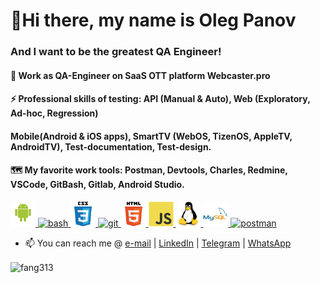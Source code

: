 # 👋Hi there, my name is Oleg Panov
### And I want to be the greatest QA Engineer!
#### 💬 Work as QA-Engineer on SaaS OTT platform Webcaster.pro
#### ⚡ Professional skills of testing: API (Manual & Auto), Web (Exploratory, Ad-hoc, Regression)
#### Mobile(Android & iOS apps), SmartTV (WebOS, TizenOS, AppleTV, AndroidTV), Test-documentation, Test-design.
#### 🗺️ My favorite work tools: Postman, Devtools, Charles, Redmine, VSCode, GitBash, Gitlab, Android Studio.
<p align="left"> <a href="https://developer.android.com" target="_blank" rel="noreferrer"> <img src="https://raw.githubusercontent.com/devicons/devicon/master/icons/android/android-original-wordmark.svg" alt="android" width="40" height="40"/> </a> <a href="https://www.gnu.org/software/bash/" target="_blank" rel="noreferrer"> <img src="https://www.vectorlogo.zone/logos/gnu_bash/gnu_bash-icon.svg" alt="bash" width="40" height="40"/> </a> <a href="https://www.w3schools.com/css/" target="_blank" rel="noreferrer"> <img src="https://raw.githubusercontent.com/devicons/devicon/master/icons/css3/css3-original-wordmark.svg" alt="css3" width="40" height="40"/> </a> <a href="https://git-scm.com/" target="_blank" rel="noreferrer"> <img src="https://www.vectorlogo.zone/logos/git-scm/git-scm-icon.svg" alt="git" width="40" height="40"/> </a> <a href="https://www.w3.org/html/" target="_blank" rel="noreferrer"> <img src="https://raw.githubusercontent.com/devicons/devicon/master/icons/html5/html5-original-wordmark.svg" alt="html5" width="40" height="40"/> </a> <a href="https://developer.mozilla.org/en-US/docs/Web/JavaScript" target="_blank" rel="noreferrer"> <img src="https://raw.githubusercontent.com/devicons/devicon/master/icons/javascript/javascript-original.svg" alt="javascript" width="40" height="40"/> </a> <a href="https://www.linux.org/" target="_blank" rel="noreferrer"> <img src="https://raw.githubusercontent.com/devicons/devicon/master/icons/linux/linux-original.svg" alt="linux" width="40" height="40"/> </a> <a href="https://www.mysql.com/" target="_blank" rel="noreferrer"> <img src="https://raw.githubusercontent.com/devicons/devicon/master/icons/mysql/mysql-original-wordmark.svg" alt="mysql" width="40" height="40"/> </a> <a href="https://postman.com" target="_blank" rel="noreferrer"> <img src="https://www.vectorlogo.zone/logos/getpostman/getpostman-icon.svg" alt="postman" width="40" height="40"/> </a> </p>

- 📫 You can reach me @ [e-mail][email] | [LinkedIn][in] | [Telegram][tg] | [WhatsApp][wa]

[email]: <mailto:olegpanov.qa@gmail.com>
[in]: <https://www.linkedin.com/in/fangru>
[tg]: <https://t.me/QA_Oleg>
[wa]: <https://wa.me/79192095944>

<p><img align="center" src="https://github-readme-streak-stats.herokuapp.com/?user=fang313&" alt="fang313" /></p>

<!--🌟⭐️✨-->

<!-- ![trophy](https://github-profile-trophy.vercel.app/?username=fang313) -->
<!--
**fang313/fang313** is a ✨ _special_ ✨ repository because its `README.md` (this file) appears on your GitHub profile.
Here are some ideas to get you started:
- 🔭 I’m currently working on ...
- 🌱 I’m currently learning ...
- 👯 I’m looking to collaborate on ...
- 🤔 I’m looking for help with ...
- 💬 Ask me about ...
- 📫 How to reach me: ...
- 😄 Pronouns: ...
- ⚡ Fun fact: ...
- 💞️ I’m looking to collaborate on ...
- 📫 How to reach me ...
-->

<!-- - 📖 I learn English (LangExchange + Self studying by **English File** course books) -->
<!-- - 💞️ I'm looking for a new projects! Different is better! -->
